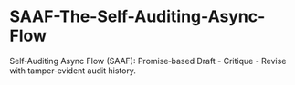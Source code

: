# SAAF-The-Self-Auditing-Async-Flow
Self‑Auditing Async Flow (SAAF): Promise‑based Draft - Critique - Revise with tamper‑evident audit history.
